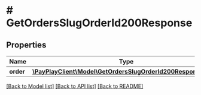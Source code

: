 # # GetOrdersSlugOrderId200Response

## Properties

Name | Type | Description | Notes
------------ | ------------- | ------------- | -------------
**order** | [**\PayPlayClient\Model\GetOrdersSlugOrderId200ResponseOrder**](GetOrdersSlugOrderId200ResponseOrder.md) |  |

[[Back to Model list]](../../README.md#models) [[Back to API list]](../../README.md#endpoints) [[Back to README]](../../README.md)
